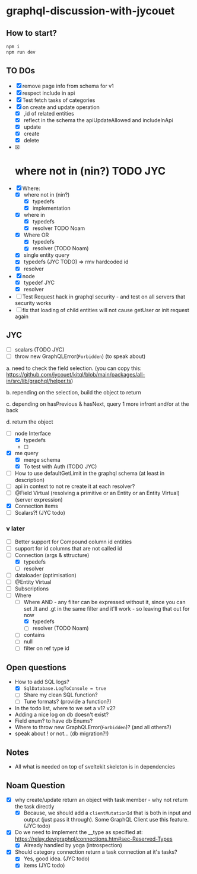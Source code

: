 # graphql-discussion-with-jycouet

## How to start?

```bash
npm i
npm run dev
```

## TO DOs

- [x] remove page info from schema for v1
- [x] respect include in api
- [x] Test fetch tasks of categories
- [x] on create and update operation
  - [x] ,id of related entities
  - [x] reflect in the schema the apiUpdateAllowed and includeInApi
  - [x] update
  - [x] create
  - [x] delete
- [x] # where not in (nin?) TODO JYC
- [x] Where:
  - [x] where not in (nin?)
    - [x] typedefs
    - [x] implementation
  - [x] where in
    - [x] typedefs
    - [x] resolver TODO Noam
  - [x] Where OR
    - [x] typedefs
    - [x] resolver (TODO Noam)
  - [x] single entity query
  - [x] typedefs (JYC TODO) => rmv hardcoded id
  - [x] resolver
- [x] node
  - [x] typedef JYC
  - [x] resolver
- [ ] Test Request hack in graphql security - and test on all servers that security works
- [ ] fix that loading of child entities will not cause getUser or init request again

## JYC

- [ ] scalars (TODO JYC)
- [ ] throw new GraphQLError(`Forbidden`) (to speak about)

a. need to check the field selection. (you can copy this:
https://github.com/jycouet/kitql/blob/main/packages/all-in/src/lib/graphql/helper.ts)

b. repending on the selection, build the object to return

c. depending on hasPrevious & hasNext, query 1 more infront and/or at the back

d. return the object

- [ ] node Interface
  - [x] typedefs
  - [ ]
- [x] me query
  - [x] merge schema
  - [x] To test with Auth (TODO JYC)
- [ ] How to use defaultGetLimit in the graphql schema (at least in description)
- [ ] api in context to not re create it at each resolver?
- [ ] @Field Virtual (resolving a primitive or an Entity or an Entity Virtual) (server expression)
- [x] Connection items
- [ ] Scalars?! (JYC todo)

### v later

- [ ] Better support for Compound column id entities
- [ ] support for id columns that are not called id
- [ ] Connection (args & sttructure)
  - [x] typedefs
  - [ ] resolver
- [ ] dataloader (optimisation)
- [ ] @Entity Virtual
- [ ] Subscriptions
- [ ] Where
  - [ ] Where AND - any filter can be expressed without it, since you can set .lt and .gt in the
        same filter and it'll work - so leaving that out for now
    - [x] typedefs
    - [ ] resolver (TODO Noam)
  - [ ] contains
  - [ ] null
  - [ ] filter on ref type id

## Open questions

- How to add SQL logs?
  - [x] `SqlDatabase.LogToConsole = true`
  - [ ] Share my clean SQL function?
  - [ ] Tune formats? (provide a function?)
- In the todo list, where to we set a v1? v2?
- Adding a nice log on db doesn't exist?
- Field enum? to have db Enums?
- Where to throw new GraphQLError(`Forbidden`)? (and all others?)
- speak about ! or not... (db migration?!)

## Notes

- All what is needed on top of sveltekit skeleton is in dependencies

## Noam Question

- [x] why create/update return an object with task member - why not return the task directly
  - [x] Because, we should add a `clientMutationId` that is both in input and output (just pass it
        through). Some GraphQL Client use this feature. (JYC todo)
- [x] Do we need to implement the \_\_type as specified at:
      https://relay.dev/graphql/connections.htm#sec-Reserved-Types
  - [x] Already handled by yoga (introspection)
- [x] Should category connection return a task connection at it's tasks?
  - [x] Yes, good idea. (JYC todo)
  - [x] items (JYC todo)
